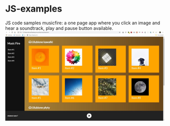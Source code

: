 # JS-examples
JS code samples
musicfire: a one page app where you click an image and hear a soundtrack, play and pause button available.
![View](https://raw.githubusercontent.com/Teanka/JS-examples/e5ceb43ca33401dfc752cc8540e2c971226b2a8a/musicfire.jpg)
